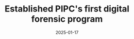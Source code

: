 ---
date: 2025-01-17
publishDate: 2025-01-17
nolink: false
external_link: "https://www.kimchang.com/en/insights/detail.kc?sch_section=4&idx=31190"
image:
  #caption: Fellowship
  focal_point: Smart
slides: example
summary: transitioning investigations from reliance on corporate self-reporting to proactive, evidence-based analysis.
#tags:
#- Personal
title: Established PIPC's first digital forensic program
links: []
#  - icon_pack: fas
#    icon: scroll
#    name: Website
#    url: 'https://www.kimchang.com/en/insights/detail.kc?sch_section=4&idx=31190'

---